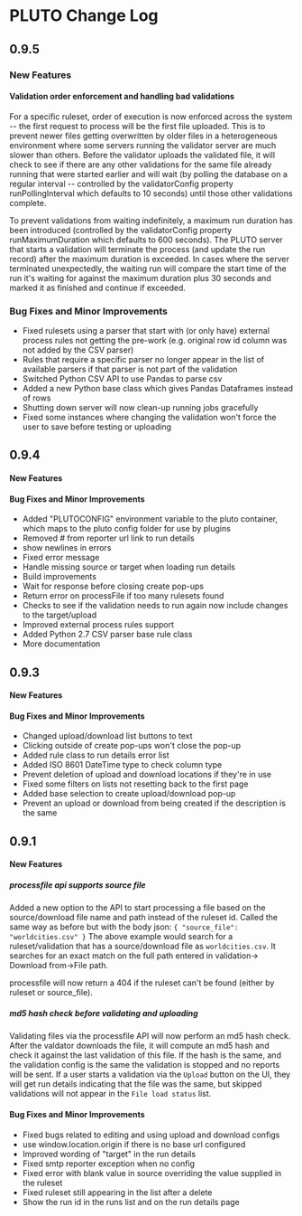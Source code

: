 # PLUTO Change Log

## 0.9.5
### New Features

#### Validation order enforcement and handling bad validations
For a specific ruleset, order of execution is now enforced across the system -- the first request to process will be the first file uploaded. This is to prevent newer files getting overwritten by older files in a heterogeneous environment where some servers running the validator server are much slower than others. Before the validator uploads the validated file, it will check to see if there are any other validations for the same file already running that were started earlier and will wait (by polling the database on a regular interval -- controlled by the validatorConfig property runPollingInterval which defaults to 10 seconds) until those other validations complete.

To prevent validations from waiting indefinitely, a maximum run duration has been introduced (controlled by the validatorConfig property runMaximumDuration which defaults to 600 seconds). The PLUTO server that starts a validation will terminate the process (and update the run record) after the maximum duration is exceeded. In cases where the server terminated unexpectedly, the waiting run will compare the start time of the run it's waiting for against the maximum duration plus 30 seconds and marked it as finished and continue if exceeded.

### Bug Fixes and Minor Improvements
 * Fixed rulesets using a parser that start with (or only have) external process rules not getting the pre-work (e.g. original row id column was not added by the CSV parser)
 * Rules that require a specific parser no longer appear in the list of available parsers if that parser is not part of the validation
 * Switched Python CSV API to use Pandas to parse csv
 * Added a new Python base class which gives Pandas Dataframes instead of rows
 * Shutting down server will now clean-up running jobs gracefully
 * Fixed some instances where changing the validation won't force the user to save before testing or uploading 

## 0.9.4
#### New Features

#### Bug Fixes and Minor Improvements
 * Added "PLUTOCONFIG" environment variable to the pluto container, which maps to the pluto config folder for use by plugins
 * Removed # from reporter url link to run details
 * show newlines in errors
 * Fixed error message
 * Handle missing source or target when loading run details
 * Build improvements
 * Wait for response before closing create pop-ups
 * Return error on processFile if too many rulesets found
 * Checks to see if the validation needs to run again now include changes to the target/upload
 * Improved external process rules support
 * Added Python 2.7 CSV parser base rule class
 * More documentation

## 0.9.3
#### New Features

#### Bug Fixes and Minor Improvements
 * Changed upload/download list buttons to text
 * Clicking outside of create pop-ups won't close the pop-up
 * Added rule class to run details error list
 * Added ISO 8601 DateTime type to check column type
 * Prevent deletion of upload and download locations if they're in use
 * Fixed some filters on lists not resetting back to the first page
 * Added base selection to create upload/download pop-up
 * Prevent an upload or download from being created if the description is the same


## 0.9.1
#### New Features
##### processfile api supports source file
Added a new option to the API to start processing a file based on the source/download file name and path instead of the ruleset id. Called the same way as before but with the body json:
``
{
  "source_file": "worldcities.csv"
}
``
The above example would search for a ruleset/validation that has a source/download file as `worldcities.csv`. It searches for an exact match on the full path entered in validation-> Download from->File path.

processfile will now return a 404 if the ruleset can't be found (either by ruleset or source_file).

##### md5 hash check before validating and uploading
Validating files via the processfile API will now perform an md5 hash check. After the valdator downloads the file, it will compute an md5 hash and check it against the last validation of this file. If the hash is the same, and the validation config is the same the validation is stopped and no reports will be sent. If a user starts a validation via the `Upload` button on the UI, they will get run details indicating that the file was the same, but skipped validations will not appear in the `File load status` list.

#### Bug Fixes and Minor Improvements
 * Fixed bugs related to editing and using upload and download configs
 * use window.location.origin if there is no base url configured
 * Improved wording of "target" in the run details
 * Fixed smtp reporter exception when no config
 * Fixed error with blank value in source overriding the value supplied in the ruleset
 * Fixed ruleset still appearing in the list after a delete
 * Show the run id in the runs list and on the run details page